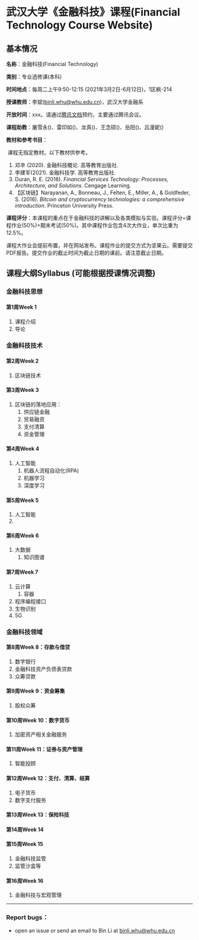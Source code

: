 # 武汉大学《金融科技》课程(Financial Technology Course Website)

## 基本情况

**名称**：金融科技(Financial Technology)

**类别**：专业选修课(本科)

**时间地点**：每周二上午9:50-12:15 (2021年3月2日-6月12日)，1区枫-214

**授课教师**：李斌(binli.whu@whu.edu.cn)，武汉大学金融系

**开放时间**：xxx。请通过[腾讯文档](https://docs.qq.com/sheet/DU0lPV1dlYXZPU3Rx)预约，主要通过腾讯会议。

**课程助教**：屠雪永()、雷印如()、龙真()、王念硕()、岳阳()、吕漫妮()

**教材和参考书目**：

​ 课程无指定教材。以下教材供参考。

1. 邓辛 (2020). 金融科技概论. 高等教育出版社.
2. 李建军(2021). 金融科技学. 高等教育出版社.
3. Duran, R. E. (2018). *Financial Services Technology: Processes, Architecture, and Solutions*. Cengage Learning.
4. 【区块链】Narayanan, A., Bonneau, J., Felten, E., Miller, A., & Goldfeder, S. (2016). *Bitcoin and cryptocurrency technologies: a comprehensive introduction*. Princeton University Press. 


**课程评分**：本课程的重点在于金融科技的讲解以及各类模拟与实验。课程评分=课程作业(50%)+期末考试(50%)。其中课程作业包含4次大作业，单次比重为12.5%。

​		课程大作业会提前布置，并在网站发布。课程作业的提交方式为坚果云。需要提交PDF报告。提交作业的截止时间为截止日期的课前。请注意截止日期。

## 课程大纲Syllabus (可能根据授课情况调整)

### 金融科技思想

#### 第1周Week 1
1. 课程介绍
2. 导论

### 金融科技技术

#### 第2周Week 2

1. 区块链技术

#### 第3周Week 3

1. 区块链的落地应用：
   1. 供应链金融
   2. 贸易融资
   3. 支付清算
   4. 资金管理

#### 第4周Week 4

1. 人工智能
   1. 机器人流程自动化(RPA)
   2. 机器学习
   3. 深度学习

#### 第5周Week 5

1. 人工智能
2. 

#### 第6周Week 6

1. 大数据
   1. 知识图谱

#### 第7周Week 7

1. 云计算
   1. 容器
2. 程序编程接口
3. 生物识别
4. 5G

### 金融科技领域

#### 第8周Week 8：存款与借贷

1. 数字银行
2. 金融科技资产负债表贷款
3. 众筹贷款

#### 第9周Week 9：资金筹集

1. 股权众筹

#### 第10周Week 10：数字货币

1. 加密资产相关金融服务

#### 第11周Week 11：证券与资产管理

1. 智能投顾

#### 第12周Week 12：支付、清算、结算

1. 电子货币
2. 数字支付服务

#### 第13周Week 13：保险科技


#### 第14周Week 14

#### 第15周Week 15

1. 金融科技监管
2. 监管沙盒等

#### 第16周Week 16

1. 金融科技与宏观管理


---

### Report bugs：

* open an issue or send an email to Bin Li at binli.whu@whu.edu.cn
